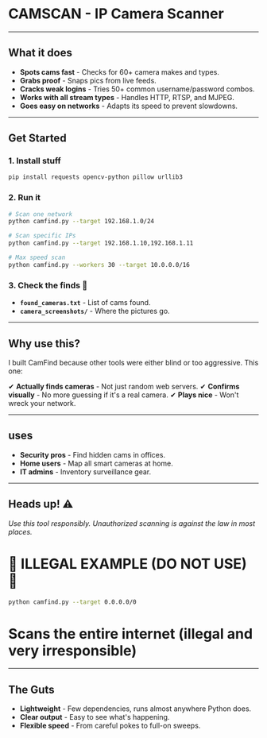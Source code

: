 # **CAMSCAN - IP Camera Scanner**

-----

## **What it does**

  - **Spots cams fast** - Checks for 60+ camera makes and types.
  - **Grabs proof** - Snaps pics from live feeds.
  - **Cracks weak logins** - Tries 50+ common username/password combos.
  - **Works with all stream types** - Handles HTTP, RTSP, and MJPEG.
  - **Goes easy on networks** - Adapts its speed to prevent slowdowns.

-----

## **Get Started**

### **1. Install stuff**

```bash
pip install requests opencv-python pillow urllib3
```

### **2. Run it**

```bash
# Scan one network
python camfind.py --target 192.168.1.0/24

# Scan specific IPs
python camfind.py --target 192.168.1.10,192.168.1.11

# Max speed scan
python camfind.py --workers 30 --target 10.0.0.0/16
```

### **3. Check the finds** 📂

  - **`found_cameras.txt`** - List of cams found.
  - **`camera_screenshots/`** - Where the pictures go.

-----

## **Why use this?**

I built CamFind because other tools were either blind or too aggressive. This one:

✔ **Actually finds cameras** - Not just random web servers.
✔ **Confirms visually** - No more guessing if it's a real camera.
✔ **Plays nice** - Won't wreck your network.

-----

## **uses**

  - **Security pros** - Find hidden cams in offices.
  - **Home users** - Map all smart cameras at home.
  - **IT admins** - Inventory surveillance gear.

-----

## **Heads up\!** ⚠️

*Use this tool responsibly. Unauthorized scanning is against the law in most places.*

# 🚨 **ILLEGAL EXAMPLE (DO NOT USE)** 🚨

```bash
python camfind.py --target 0.0.0.0/0 
```
# Scans the entire internet (illegal and very irresponsible)

-----

## **The Guts** 

  - **Lightweight** - Few dependencies, runs almost anywhere Python does.
  - **Clear output** - Easy to see what's happening.
  - **Flexible speed** - From careful pokes to full-on sweeps.

